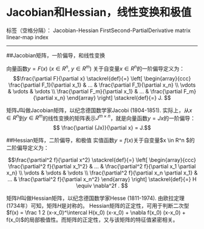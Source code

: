 # Jacobian和Hessian，线性变换和极值

标签（空格分隔）： Jacobian-Hessian FirstSecond-PartialDerivative matrix linear-map index

---

##Jacobian矩阵，一阶偏导，和线性变换

向量函数$y=F(x)$ ($x \in R^n$, $y \in R^m$) 关于自变量$x \in R^n$的一阶偏导定义为：
$$\frac{\partial F}{\partial x} \stackrel{def}{=} \left[ \begin{array}{ccc}
  \frac{\partial F_1}{\partial x_1} & ... & \frac{\partial F_1}{\partial x_n} \\
  \vdots & \vdots &  \vdots \\
  \frac{\partial F_m}{\partial x_1} & ... & \frac{\partial F_m}{\partial x_n} \end{array} \right]  \stackrel{def}{=} J. $$
  
矩阵$J$叫做Jacobian矩阵，以纪念德国数学家Jacobi (1804-1851).
实际上，从$x \in R^n$到$y \in R^m$的线性变换的矩阵表示$J^{m \times n}$，就是向量函数$y=Jx$的一阶偏导：
$$ \frac{\partial (Jx)}{\partial x} = J.$$

##Hessian矩阵，二阶偏导，和极值
实值函数$y=f(x)$关于自变量$x \in R^n $的二阶偏导定义为：

$$\frac{\partial^2 f}{\partial x^2} \stackrel{def}{=} \left[ \begin{array}{ccc}
\frac{\partial^2 f}{\partial x_1^2} & ... & \frac{\partial^2 f}{\partial x_1 \partial x_n} \\
\vdots & \vdots &  \vdots \\
\frac{\partial^2 f}{\partial x_n \partial x_1} & ... & \frac{\partial^2 f}{\partial x_n^2} \end{array} \right] \stackrel{def}{=} H  \equiv  \nabla^2f . $$
  
矩阵$H$叫做Hessian矩阵，以纪念德国数学家Hesse (1811-1974). 由欧拉定理(1734年）可知，矩阵$H$是对称的。
Hessian矩阵的正定性，可用于判断二次型$f(x) = \frac 1 2 (x-x_0)^\intercal H(x_0) (x-x_0) + \nabla f(x_0) (x-x_0) + f(x_0)$的局部极值性。而矩阵的正定性，又与该矩阵的特征值紧密相关。








